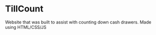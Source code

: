 # TillCount
Website that was built to assist with counting down cash drawers.
Made using HTML/CSS/JS